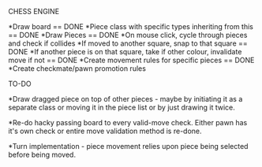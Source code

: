 CHESS ENGINE


*Draw board == DONE
*Piece class with specific types inheriting from this == DONE
*Draw Pieces == DONE
*On mouse click, cycle through pieces and check if collides
*If moved to another square, snap to that square == DONE
*If another piece is on that square, take if other colour, invalidate move if not == DONE
*Create movement rules for specific pieces == DONE
*Create checkmate/pawn promotion rules

TO-DO

*Draw dragged piece on top of other pieces - maybe by initiating it as a separate class or 
moving it in the piece list or by just drawing it twice.

*Re-do hacky passing board to every valid-move check. Either pawn has it's own check or entire 
move validation method is re-done.

*Turn implementation - piece movement relies upon piece being selected before being moved. 
